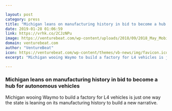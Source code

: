 ```yaml
---

layout: post
category: press
title: "Michigan leans on manufacturing history in bid to become a hub for autonomous vehicles"
date: 2019-01-28 01:06:59
link: https://vrhk.co/2CJzNPu
image: https://venturebeat.com/wp-content/uploads/2018/09/2018_May_Mobility4.jpg?w=1200&strip=all
domain: venturebeat.com
author: "VentureBeat"
icon: https://venturebeat.com/wp-content/themes/vb-news/img/favicon.ico
excerpt: "Michigan wooing Waymo to build a factory for L4 vehicles is just one way the state is leaning on its manufacturing history to build a new narrative."

---
```


### Michigan leans on manufacturing history in bid to become a hub for autonomous vehicles

Michigan wooing Waymo to build a factory for L4 vehicles is just one way the state is leaning on its manufacturing history to build a new narrative.